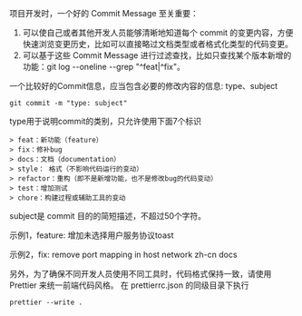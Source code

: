 项目开发时，一个好的 Commit Message 至关重要：

1. 可以使自己或者其他开发人员能够清晰地知道每个 commit 的变更内容，方便快速浏览变更历史，比如可以直接略过文档类型或者格式化类型的代码变更。
2. 可以基于这些 Commit Message 进行过滤查找，比如只查找某个版本新增的功能：git log --oneline --grep "^feat|^fix"。

一个比较好的Commit信息，应当包含必要的修改内容的信息: type、subject

```git commit -m "type: subject"```

type用于说明commit的类别，只允许使用下面7个标识
```
> feat：新功能（feature）
> fix：修补bug
> docs：文档（documentation）
> style： 格式（不影响代码运行的变动）
> refactor：重构（即不是新增功能，也不是修改bug的代码变动）
> test：增加测试
> chore：构建过程或辅助工具的变动
```
subject是 commit 目的的简短描述，不超过50个字符。

示例1，feature: 增加未选择用户服务协议toast

示例2，fix: remove port mapping in host network zh-cn docs

另外，为了确保不同开发人员使用不同工具时，代码格式保持一致，请使用 Prettier 来统一前端代码风格。
在 prettierrc.json 的同级目录下执行

```
prettier --write .
```
